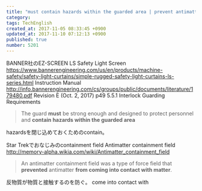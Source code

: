 ```yaml
---
title: "must contain hazards within the guarded area | prevent antimatter from coming into contact with matter"
category: 
tags: TechEnglish
created_at: 2017-11-05 08:33:45 +0900
updated_at: 2017-11-10 07:12:13 +0900
published: true
number: 5201
---
```


BANNER社のEZ-SCREEN LS Safety Light Screen
https://www.bannerengineering.com/us/en/products/machine-safety/safety-light-curtains/simple-rugged-safety-light-curtains-ls-series.html
Instruction Manual
http://info.bannerengineering.com/cs/groups/public/documents/literature/179480.pdf
Revision E (Oct. 2, 2017)
p49
5.5.1 Interlock Guarding Requirements

> The guard **must** be strong enough and designed to protect personnel and **contain hazards within the guarded area**

hazardsを閉じ込めておくためのcontain。

Star Trekでおなじみのcontainment field
Antimatter containment field
http://memory-alpha.wikia.com/wiki/Antimatter_containment_field
> An antimatter containment field was a type of force field that **prevented** antimatter **from coming into contact with matter**.

反物質が物質と接触するのを防ぐ。
come into contact with 

